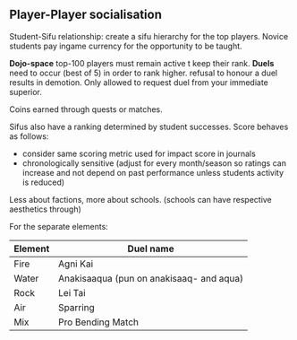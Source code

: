 
## Player-Player socialisation

Student-Sifu relationship: create a sifu hierarchy for the top players. Novice students pay ingame currency for the opportunity to be taught.

**Dojo-space** top-100 players must remain active t keep their rank. **Duels** need to occur (best of 5) in order to rank higher. refusal to honour a duel results in demotion. Only allowed to request duel from your immediate superior.

Coins earned through quests or matches.

Sifus also have a ranking determined by student successes. Score behaves as follows:
- consider same scoring metric used for impact score in journals
- chronologically sensitive (adjust for every month/season so ratings can increase and not depend on past performance unless students activity is reduced)

Less about factions, more about schools. (schools can have respective aesthetics through)

For the separate elements:

| Element | Duel name                                |
| ------- | ---------------------------------------- |
| Fire    | Agni Kai                                 |
| Water   | Anakisaaqua (pun on anakisaaq- and aqua) |
| Rock    | Lei Tai                                  |
| Air     | Sparring                                 |
| Mix     | Pro Bending Match                        |
